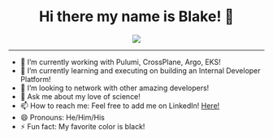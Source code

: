 <h1 align="center"> Hi there my name is Blake! 👋 </h1>

<div align="center">
  <a href="#"><img align="center"  src="https://github-readme-stats.vercel.app/api?username=blakeromano&hide=stars,issues&include_all_commits=true&count_private=true&show_icons=true&theme=material-palenight" />  </a>
</div align="center">
<hr>

- 🔭 I’m currently working with Pulumi, CrossPlane, Argo, EKS!
- 🌱 I’m currently learning and executing on building an Internal Developer Platform!
- 🤔 I’m looking to network with other amazing developers!
- 💬 Ask me about my love of science!
- 📫 How to reach me: Feel free to add me on LinkedIn! [Here!](https://www.linkedin.com/in/blakeromano/)
- 😄 Pronouns: He/Him/His
- ⚡ Fun fact: My favorite color is black!

